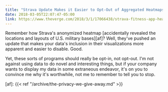 ```yaml
---
title: "Strava Update Makes it Easier to Opt-Out of Aggregated Heatmaps"
date: 2018-03-05T22:07:47-05:00
link: https://www.theverge.com/2018/3/1/17066438/strava-fitness-app-heat-map-opt-out
---
```


Remember how Strava's anonymized heatmap [accidentally revealed the locations and layouts of U.S. military bases][af]? Well, they've pushed an update that makes your data's inclusion in their visualizations more apparent and easier to disable. Good. 

Yet, these sorts of programs should really be opt-in, not opt-out. I'm not against using data to do novel and interesting things, but if your company wants to display my data in some extraneous endeavor, it's on you to convince me why it's worthwhile, not me to remember to tell you to stop. 

[af]: {{< ref "/archive/the-privacy-we-give-away.md" >}} 